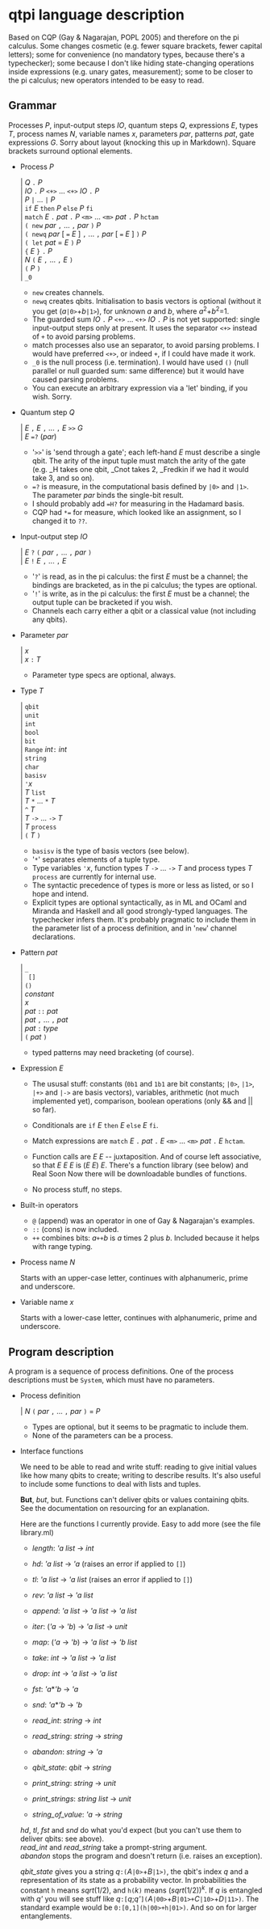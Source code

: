 # qtpi language description

Based on CQP (Gay & Nagarajan, POPL 2005) and therefore on the pi calculus. Some changes cosmetic (e.g. fewer square brackets, fewer capital letters); some for convenience (no mandatory types, because there's a typechecker); some because I don't like hiding state-changing operations inside expressions (e.g. unary gates, measurement); some to be closer to the pi calculus; new operators intended to be easy to read. 

## Grammar 

Processes *P*, input-output steps *IO*, quantum steps *Q*, expressions *E*, types *T*, process names *N*, variable names *x*, parameters *par*, patterns *pat*, gate expressions *G*. Sorry about layout (knocking this up in Markdown). Square brackets surround optional elements.

* Process *P* 

  | *Q* `.` *P*  
  | *IO* `.` *P* `<+>` ... `<+>` *IO* `.` *P*   
  | *P* `|` ... `|` *P*   
  | `if` *E* `then` *P* `else` *P* `fi`  
  | `match` *E* `.` *pat* `.` *P* `<m>` ... `<m>` *pat* `.` *P* `hctam`  
  | `( new` *par*  `,`  ... `,` *par* `)` *P*   
  | `( newq` *par* [ `=` *E* ] `,`  ... `,` *par* [ `=` *E* ] `)` *P*  
  | `( let` *pat* = *E* `)` *P*  
  | `{` *E* `}` `.` *P*  
  | *N* `(` *E*  `,`  ... `,` *E*  `)`  
  | `(` *P* `)`  
  | `_0`

  * `new` creates channels.    
  * `newq` creates qbits. Initialisation to basis vectors is optional (without it you get (*a*`|0>`+*b*`|1>`), for unknown *a* and *b*, where *a*<sup>2</sup>+*b*<sup>2</sup>=1.  
  * The guarded sum *IO* `.` *P* `<+>` ... `<+>` *IO* `.` *P* is not yet supported: single input-output steps only at present. It uses the separator `<+>` instead of `+` to avoid parsing problems.  
  * match processes also use an <m> separator, to avoid parsing problems. I would have preferred `<+>`, or indeed `+`, if I could have made it work.  
  * `_0` is the null process (i.e. termination). I would have used `()` (null parallel or null guarded sum: same difference) but it would have caused parsing problems.  
  * You can execute an arbitrary expression via a 'let' binding, if you wish.  Sorry.
  
* Quantum step *Q*
  
  | *E* `,` *E* `,` ... `,` *E* `>>` *G*    
  | *E* `=?` (*par*)    

  * '`>>`' is 'send through a gate'; each left-hand *E* must describe a single qbit. The arity of the input tuple must match the arity of the gate (e.g. _H takes one qbit, _Cnot takes 2, _Fredkin if we had it would take 3, and so on).  
  * `=?` is measure, in the computational basis defined by `|0>` and `|1>`.  The parameter *par* binds the single-bit result. 
  * I should probably add `=H?` for measuring in the Hadamard basis.  
  * CQP had `*=` for measure, which looked like an assignment, so I changed it to `??`.   

* Input-output step *IO*  

  | *E* `?` `(` *par* `,`  ... `,` *par* `)`    
  | *E* `!` *E* `,`  ... `,` *E*   

  * '`?`' is read, as in the pi calculus: the first *E* must be a channel; the bindings are bracketed, as in the pi calculus; the types are optional.  
  * '`!`' is write, as in the pi calculus: the first *E* must be a channel; the output tuple can be bracketed if you wish.  
  * Channels each carry either a qbit or a classical value (not including any qbits).  
  
* Parameter *par*

  | *x*  
  | *x* `:` *T* 
  
  * Parameter type specs are optional, always.
  
  
* Type *T* 

  | `qbit`  
  | `unit`  
  | `int`  
  | `bool`  
  | `bit`  
  | `Range` *int*`:` *int*  
  | `string`  
  | `char`  
  | `basisv`  
  | `'`*x*  
  | *T* `list`  
  | *T* `*` ... `*` *T*  
  | `^` *T*  
  | *T* `->` ... `->` *T*  
  | *T* `process`  
  | `(` *T* `)`  

  * `basisv` is the type of basis vectors (see below).  
  * '`*`' separates elements of a tuple type.   
  * Type variables `'`*x*, function types *T* `->` ... `->` *T* and process types *T* `process` are currently for internal use.  
  * The syntactic precedence of types is more or less as listed, or so I hope and intend. 
  * Explicit types are optional syntactically, as in ML and OCaml and Miranda and Haskell and all good strongly-typed languages. The typechecker infers them. It's probably pragmatic to include them in the parameter list of a process definition, and in '`new`' channel declarations.

* Pattern *pat*

  | `_`  
  | ` []`  
  | `()`  
  | *constant*  
  | *x*  
  | *pat* `::` *pat*  
  | *pat* `,` ... `,` *pat*  
  | *pat* `:` *type*  
  | `(` *pat* `)`  

  * typed patterns may need bracketing (of course).
  
* Expression *E*

  * The ususal stuff: constants (`0b1` and `1b1` are bit constants; `|0>`, `|1>`, `|+>` and `|->` are basis vectors), variables, arithmetic (not much implemented yet), comparison, boolean operations (only && and || so far).
  
  * Conditionals are `if` *E* `then` *E* `else` *E* `fi`. 
  
  * Match expressions are `match` *E* `.` *pat* `.` *E* `<m>` ... `<m>` *pat* `.` *E* `hctam`.  
  
  * Function calls are *E* *E* -- juxtaposition. And of course left associative, so that *E* *E* *E* is (*E* *E*) *E*.  There's a function library (see below) and Real Soon Now there will be downloadable bundles of functions.  
  
  * No process stuff, no steps.  
  
* Built-in operators  
    
    * `@` (append) was an operator in one of Gay & Nagarajan's examples.  
    * `::` (cons) is now included.  
    * `++` combines bits: *a*`++`*b* is *a* times 2 plus *b*. Included because it helps with range typing.

* Process name *N*

  Starts with an upper-case letter, continues with alphanumeric, prime and underscore.
  
* Variable name *x*

  Starts with a lower-case letter, continues with alphanumeric, prime and underscore.

## Program description

A program is a sequence of process definitions. One of the process descriptions must be `System`, which must have no parameters.

* Process definition

  | *N* `(`  *par*  `,`  ... `,` *par* `)` = *P*
  
  * Types are optional, but it seems to be pragmatic to include them.
  * None of the parameters can be a process.
  
    
* Interface functions

    We need to be able to read and write stuff: reading to give initial values like how many qbits to create; writing to describe results. It's also useful to include some functions to deal with lists and tuples. 
    
    **But**, *but*, but. Functions can't deliver qbits or values containing qbits. See the documentation on resourcing for an explanation.
    
    Here are the functions I currently provide. Easy to add more (see the file library.ml) 
    
    * *length*: *'a list* -> *int*  	
    * *hd*: *'a list* -> *'a*  	(raises an error if applied to `[]`) 
	* *tl*: *'a list* -> *'a list*  	(raises an error if applied to `[]`)  
	* *rev*: *'a list* -> *'a list*
	* *append*: *'a list* -> *'a list* -> *'a list*
	* *iter*: (*'a* -> *'b*) -> *'a list* -> *unit*
	* *map*: (*'a* -> *'b*) -> *'a list* -> *'b list*
	* *take*: *int* -> *'a list* -> *'a list*
	* *drop*: *int* -> *'a list* -> *'a list*
	* *fst*: *'a*\**'b* -> *'a*  
	* *snd*: *'a*\**'b* -> *'b*  
	
	* *read_int*: *string* -> *int*  
	* *read_string*: *string* -> *string*  

	* *abandon*: *string* -> *'a*  

	* *qbit_state*: *qbit* -> *string*  

	* *print_string*: *string* -> *unit*  
	* *print_strings*: *string list* -> *unit* 
	* *string_of_value*: *'a* -> *string*
	
	 *hd*, *tl*, *fst* and *snd* do what you'd expect (but you can't use them to deliver qbits: see above).  
	*read_int* and *read_string* take a prompt-string argument.  
	*abandon* stops the program and doesn't return (i.e. raises an exception).  
	
	*qbit_state* gives you a string *q*`:(`*A*`|0>`+*B*`|1>)`, the qbit's index *q* and a representation of its state as a probability vector. In probabilities the constant `h` means *sqrt*(1/2), and `h(`*k*`)` means (*sqrt*(1/2))<sup>*k*</sup>. If *q* is entangled with *q'* you will see stuff like *q*`:[`*q*;*q'*`](`*A*`|00>`+*B*`|01>+`*C*`|10>`+*D*`|11>)`. The standard example would be `0:[0,1](h|00>+h|01>)`. And so on for larger entanglements.
